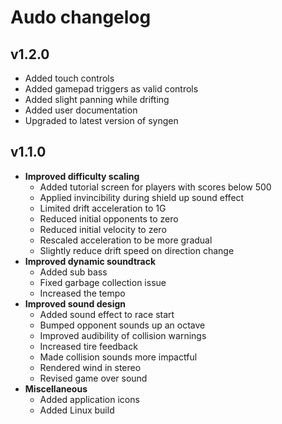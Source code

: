 # Audo changelog

## v1.2.0
- Added touch controls
- Added gamepad triggers as valid controls
- Added slight panning while drifting
- Added user documentation
- Upgraded to latest version of syngen

## v1.1.0
- **Improved difficulty scaling**
  - Added tutorial screen for players with scores below 500
  - Applied invincibility during shield up sound effect
  - Limited drift acceleration to 1G
  - Reduced initial opponents to zero
  - Reduced initial velocity to zero
  - Rescaled acceleration to be more gradual
  - Slightly reduce drift speed on direction change
- **Improved dynamic soundtrack**
  - Added sub bass
  - Fixed garbage collection issue
  - Increased the tempo
- **Improved sound design**
  - Added sound effect to race start
  - Bumped opponent sounds up an octave
  - Improved audibility of collision warnings
  - Increased tire feedback
  - Made collision sounds more impactful
  - Rendered wind in stereo
  - Revised game over sound
- **Miscellaneous**
  - Added application icons
  - Added Linux build
